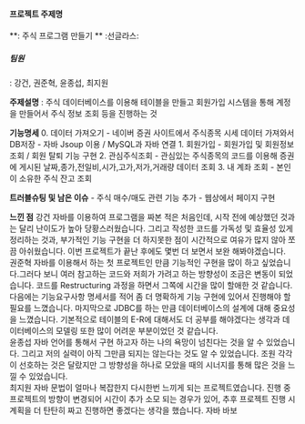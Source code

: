 #### 프로젝트 주제명
**: 주식 프로그램 만들기 ** :선글라스:

##### 팀원
: 강건, 권준혁, 윤종섭, 최지원

**주제설명**
: 주식 데이터베이스를 이용해 테이블을 만들고 회원가입 시스템을 통해 계정을 만들어서 주식 정보 조회 등을 진행하는 것

**기능명세**
    0. 데이터 가져오기
    - 네이버 증권 사이트에서 주식종목 시세 데이터 가져와서 DB저장
    - 자바 Jsoup 이용 / MySQL과 자바 연결
    1. 회원가입
    - 회원가입 및 회원정보 조회 / 회원 탈퇴 기능 구현
    2. 관심주식조회
    - 관심있는 주식종목의 코드를 이용해 증권에 게시된 날짜,종가,전일비,시가,고가,저가,거래량 데이터 조회
    3. 내 계좌 조회
    - 본인이 소유한 주식 잔고 조회

**트러블슈팅 및 남은 이슈**
    - 주식 매수/매도 관련 기능 추가
    - 웹상에서 페이지 구현
    
**느낀 점**
강건
    자바를 이용하여 프로그램을 짜본 적은 처음인데, 시작 전에 예상했던 것과는 달리 난이도가 높아 당황스러웠습니다.
    그리고 작성한 코드를 가독성 및 효율성 있게 정리하는 것과, 부가적인 기능 구현을 더 하지못한 점이 시간적으로
    여유가 많지 않아 쪼끔 아쉬웠습니다. 이번 프로젝트가 끝난 후에도 몇번 더 보면서 보완 해봐야겠습니다.
<br>
권준혁
    자바를 이용해서 하는 첫 프로젝트인 만큼 기능적인 구현을 많이 하고 싶었습니다.그러다 보니 여러 참고하는 코드와
    저희가 가려고 하는 방향성이 조금은 변동이 되었습니다. 코드를 Restructuring 과정을 하면서 그쪽에 시간을 많이
    할애한 것 같습니다. 다음에는 기능요구사항 명세서를 적어 좀 더 명확하게 기능 구현에 있어서 진행해야 할 필요를
    느꼈습니다. 마지막으로 JDBC를 하는 만큼 데이터베이스의 설계에 대해 중요성을 느꼈습니다. 기본적으로 테이블의
    E-R에 대해서도 더 공부를 해야겠다는 생각과 데이터베이스의 모델링 또한 많이 어려운 부분이었던 것 같습니다.
<br>
윤종섭
    자바 언어를 통해서 구현 하고자 하는 나의 욕망이 넘친다는 것을 알 수 있었습니다.
    그리고 저의 실력이 아직 그만큼 되지는 않는다는 것도 알 수 있었습니다.
    조원 각각이 선호하는 것은 달랐지만 그 방향성을 하나로 모았을 때의 시너지를 통해 많은 것을 느낄 수 있었습니다.
<br>
최지원
    자바 문법이 얼마나 복잡한지 다시한번 느끼게 되는 프로젝트였습니다. 진행 중 프로젝트의 방향이 변경되어 시간이
    추가 소모 되는 경우가 있어, 추후 프로젝트 진행 시 계획을 더 탄탄히 짜고 진행하면 좋겠다는 생각을 했습니다.
    자바
    바보
